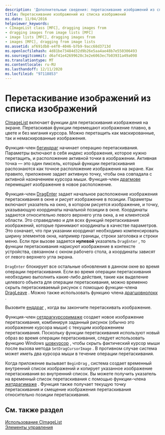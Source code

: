 ```yaml
---
description: 'Дополнительные сведения: перетаскивание изображений из списка изображений'
title: Перетаскивание изображений из списка изображений
ms.date: 11/04/2016
helpviewer_keywords:
- CImageList class [MFC], dragging images from
- dragging images from image lists [MFC]
- image lists [MFC], dragging images from
- images [MFC], dragging from image lists
ms.assetid: af691db8-e4f0-4046-b7b9-9acc68d3713d
ms.openlocfilehash: 4d81be73484d32d9b26e5aa4ae48b7e550306493
ms.sourcegitcommit: d6af41e42699628c3e2e6063ec7b03931a49a098
ms.translationtype: MT
ms.contentlocale: ru-RU
ms.lasthandoff: 12/11/2020
ms.locfileid: "97118853"
---
```

# <a name="dragging-images-from-an-image-list"></a>Перетаскивание изображений из списка изображений

[CImageList](reference/cimagelist-class.md) включает функции для перетаскивания изображения на экране. Перетаскивая функции перемещают изображение плавно, в цвете и без мигания курсора. Можно перетащить как маскированные, так и немаскированные изображения.

Функция-член [бегиндраг](reference/cimagelist-class.md#begindrag) начинает операцию перетаскивания. Параметры включают в себя индекс изображения, которое нужно перетащить, и расположение активной точки в изображении. Активная точка — это один пиксель, который функции перетаскивания распознаются как точное расположение изображения на экране. Как правило, приложение задает активную точку, чтобы она совпадала с активной назначением курсора мыши. Функция-член [драгмове](reference/cimagelist-class.md#dragmove) перемещает изображение в новое расположение.

Функция-член [DragEnter](reference/cimagelist-class.md#dragenter) задает начальное расположение изображения перетаскивания в окне и рисует изображение в позиции. Параметры включают указатель на окно, в котором рисуется изображение, и точку, указывающую координаты начальной позиции в окне. Координаты задаются относительно левого верхнего угла окна, а не клиентской области. Это справедливо и для всех функций перетаскивания изображений, которые принимают координаты в качестве параметров. Это означает, что при указании координат необходимо компенсировать ширину элементов окна, например границы, строки заголовка и строки меню. Если при вызове задается **нулевой** указатель `DragEnter` , то функции перетаскивания нарисуют изображение в контексте устройства, связанном с окном рабочего стола, а координаты зависят от левого верхнего угла экрана.

`DragEnter` блокирует все остальные обновления в данном окне во время операции перетаскивания. Если во время операции перетаскивания необходимо выполнить какие-либо действия, такие как выделение целевого объекта для операции перетаскивания, можно временно скрыть перетаскиваемый рисунок с помощью функции-члена [DragLeave](reference/cimagelist-class.md#dragleave) . Можно также использовать функцию члена [драгшовнолокк](reference/cimagelist-class.md#dragshownolock) .

Вызовите [енддраг](reference/cimagelist-class.md#enddrag) , когда вы закончите перетаскивать изображение.

Функция-член [сетдрагкурсоримаже](reference/cimagelist-class.md#setdragcursorimage) создает новое изображение перетаскивания, комбинируя заданный рисунок (обычно это изображение курсора мыши) с текущим изображением перетаскивания. Поскольку функции перетаскивания используют новый образ во время операции перетаскивания, следует использовать функцию Windows [шовкурсор](/windows/win32/api/winuser/nf-winuser-showcursor) , чтобы скрыть фактический курсор мыши после вызова метода `SetDragCursorImage` . В противном случае система может иметь два курсора мыши в течение операции перетаскивания.

Когда приложение вызывает `BeginDrag` , система создает временный внутренний список изображений и копирует указанное изображение перетаскивания во внутренний список. Вы можете получить указатель на временный список перетаскивания с помощью функции-члена [жетдрагимаже](reference/cimagelist-class.md#getdragimage) . Функция также получает текущую точку перетаскивания и смещение изображения перетаскивания относительно позиции перетаскивания.

## <a name="see-also"></a>См. также раздел

[Использование CImageList](using-cimagelist.md)<br/>
[Элементы управления](controls-mfc.md)
